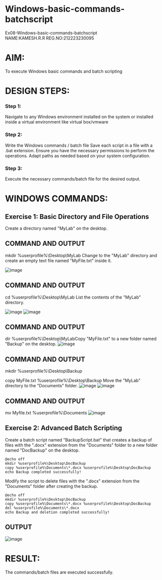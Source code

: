 # Windows-basic-commands-batchscript
Ex08-Windows-basic-commands-batchscript      
NAME:KAMESH.R.R
REG.NO:212223230095

# AIM:
To execute Windows basic commands and batch scripting

# DESIGN STEPS:

### Step 1:

Navigate to any Windows environment installed on the system or installed inside a virtual environment like virtual box/vmware 

### Step 2:

Write the Windows commands / batch file
Save each script in a file with a .bat extension.
Ensure you have the necessary permissions to perform the operations.
Adapt paths as needed based on your system configuration.
### Step 3:

Execute the necessary commands/batch file for the desired output. 




# WINDOWS COMMANDS:
## Exercise 1: Basic Directory and File Operations
Create a directory named "MyLab" on the desktop.


## COMMAND AND OUTPUT
mkdir %userprofile%\Desktop\MyLab
Change to the "MyLab" directory and create an empty text file named "MyFile.txt" inside it.

![image](https://github.com/23002027/Windows-basic-commands-batchscript/assets/139752981/9502cfa4-b01c-41be-b9c7-495f7c17be77)





## COMMAND AND OUTPUT
cd %userprofile%\Desktop\MyLab
List the contents of the "MyLab" directory.


![image](https://github.com/23002027/Windows-basic-commands-batchscript/assets/139752981/8751423e-f46a-4ab1-8659-bae4c9971315)
![image](https://github.com/23002027/Windows-basic-commands-batchscript/assets/139752981/94fb3869-2d36-4fa6-8383-32685b249b57)




## COMMAND AND OUTPUT
dir %userprofile%\Desktop\MyLabCopy "MyFile.txt" to a new folder named "Backup" on the desktop.
![image](https://github.com/23002027/Windows-basic-commands-batchscript/assets/139752981/013f4945-16e6-499f-a10e-6fd95ba59c21)






## COMMAND AND OUTPUT

mkdir %userprofile%\Desktop\Backup

copy MyFile.txt %userprofile%\Desktop\Backup
Move the "MyLab" directory to the "Documents" folder.
![image](https://github.com/23002027/Windows-basic-commands-batchscript/assets/139752981/9764c92a-f692-471c-8d8e-c160621e0b3f)
![image](https://github.com/23002027/Windows-basic-commands-batchscript/assets/139752981/71f85cef-e8f3-4134-8a00-4489c6b7a1e0)



## COMMAND AND OUTPUT
mv Myfile.txt %userprofile%\Documents
![image](https://github.com/23002027/Windows-basic-commands-batchscript/assets/139752981/d867d801-3115-4e21-8f99-a7bb80cfa591)





## Exercise 2: Advanced Batch Scripting
Create a batch script named "BackupScript.bat" that creates a backup of files with the ".docx" extension from the "Documents" folder to a new folder named "DocBackup" on the desktop.
```
@echo off
mkdir %userprofile%\Desktop\DocBackup
copy %userprofile%\Documents\*.docx %userprofile%\Desktop\DocBackup
echo Backup completed successfully!
```
Modify the script to delete files with the ".docx" extension from the "Documents" folder after creating the backup.
```
@echo off
mkdir %userprofile%\Desktop\DocBackup
copy %userprofile%\Documents\*.docx %userprofile%\Desktop\DocBackup
del %userprofile%\Documents\*.docx
echo Backup and deletion completed successfully!
```



## OUTPUT
![image](https://github.com/23002027/Windows-basic-commands-batchscript/assets/139752981/c95d5c31-e72d-4f3f-924e-19ce123d48b9)





# RESULT:
The commands/batch files are executed successfully.

